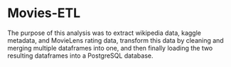 # Movies-ETL
The purpose of this analysis was to extract wikipedia data, kaggle metadata, and MovieLens rating data, transform this data by cleaning and merging multiple dataframes into one, and then finally loading the two resulting dataframes into a PostgreSQL database.
